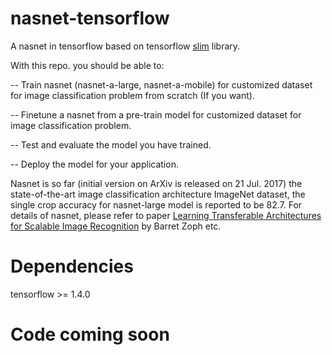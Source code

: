 # nasnet-tensorflow
A nasnet in tensorflow based on tensorflow [slim](https://github.com/tensorflow/models/tree/master/research/slim) library.

With this repo. you should be able to:

-- Train nasnet (nasnet-a-large, nasnet-a-mobile) for customized dataset for image classification problem from scratch (If you want).

-- Finetune a nasnet from a pre-train model for customized dataset for image classification problem.

-- Test and evaluate the model you have trained.

-- Deploy the model for your application.

Nasnet is so far (initial version on ArXiv is released on 21 Jul. 2017) the state-of-the-art image classification architecture ImageNet dataset, the single crop accuracy for nasnet-large model is reported to be 82.7. For details of nasnet, please refer to paper [Learning Transferable Architectures for Scalable Image Recognition](https://arxiv.org/abs/1707.07012) by Barret Zoph etc.

# Dependencies
tensorflow >= 1.4.0


# Code coming soon
